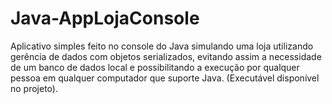 # Java-AppLojaConsole
Aplicativo simples feito no console do Java simulando uma loja utilizando gerência de dados com objetos serializados, evitando assim a necessidade de um banco de dados local e possibilitando a execução por qualquer pessoa em qualquer computador que suporte Java. (Executável disponível no projeto).

